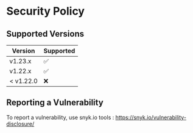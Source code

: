 # Security Policy

## Supported Versions

| Version | Supported          |
| ------- | ------------------ |
| v1.23.x   | :white_check_mark: |
| v1.22.x   | :white_check_mark: |
| < v1.22.0   | :x:                |

## Reporting a Vulnerability

To report a vulnerability, use snyk.io tools : https://snyk.io/vulnerability-disclosure/
